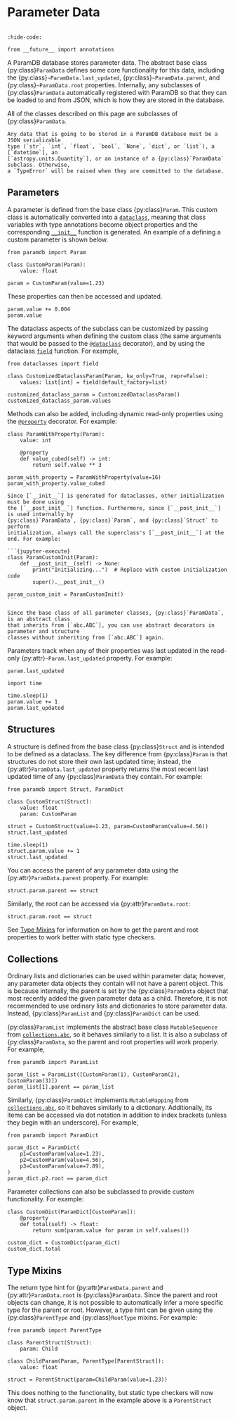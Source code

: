 # Parameter Data

```{py:currentmodule} paramdb

```

<!-- Jupyter Sphinx setup -->

```{jupyter-execute}
:hide-code:

from __future__ import annotations
```

A ParamDB database stores parameter data. The abstract base class {py:class}`ParamData`
defines some core functionality for this data, including the
{py:class}`~ParamData.last_updated`, {py:class}`~ParamData.parent`, and
{py:class}`~ParamData.root` properties. Internally, any subclasses of
{py:class}`ParamData` automatically registered with ParamDB so that they can be loaded
to and from JSON, which is how they are stored in the database.

All of the classes described on this page are subclasses of {py:class}`ParamData`.

```{important}
Any data that is going to be stored in a ParamDB database must be a JSON serializable
type (`str`, `int`, `float`, `bool`, `None`, `dict`, or `list`), a [`datetime`], an
[`astropy.units.Quantity`], or an instance of a {py:class}`ParamData` subclass. Otherwise,
a `TypeError` will be raised when they are committed to the database.
```

## Parameters

A parameter is defined from the base class {py:class}`Param`. This custom class is
automatically converted into a [`dataclass`], meaning that class variables with type
annotations become object properties and the corresponding [`__init__`] function is
generated. An example of a defining a custom parameter is shown below.

```{jupyter-execute}
from paramdb import Param

class CustomParam(Param):
    value: float

param = CustomParam(value=1.23)
```

These properties can then be accessed and updated.

```{jupyter-execute}
param.value += 0.004
param.value
```

The dataclass aspects of the subclass can be customized by passing keyword arguments when
defining the custom class (the same arguments that would be passed to the [`@dataclass`]
decorator), and by using the dataclass [`field`] function. For example,

```{jupyter-execute}
from dataclasses import field

class CustomizedDataclassParam(Param, kw_only=True, repr=False):
    values: list[int] = field(default_factory=list)

customized_dataclass_param = CustomizedDataclassParam()
customized_dataclass_param.values
```

Methods can also be added, including dynamic read-only properties using the
[`@property`](https://docs.python.org/3/library/functions.html#property) decorator. For
example:

```{jupyter-execute}
class ParamWithProperty(Param):
    value: int

    @property
    def value_cubed(self) -> int:
        return self.value ** 3

param_with_property = ParamWithProperty(value=16)
param_with_property.value_cubed
```

````{important}
Since [`__init__`] is generated for dataclasses, other initialization must be done using
the [`__post_init__`] function. Furthermore, since [`__post_init__`] is used internally by
{py:class}`ParamData`, {py:class}`Param`, and {py:class}`Struct` to perform
initialization, always call the superclass's [`__post_init__`] at the end. For example:

```{jupyter-execute}
class ParamCustomInit(Param):
    def __post_init__(self) -> None:
        print("Initializing...")  # Replace with custom initialization code
        super().__post_init__()

param_custom_init = ParamCustomInit()
```
````

```{tip}
Since the base class of all parameter classes, {py:class}`ParamData`, is an abstract class
that inherits from [`abc.ABC`], you can use abstract decorators in parameter and structure
classes without inheriting from [`abc.ABC`] again.
```

Parameters track when any of their properties was last updated in the read-only
{py:attr}`~Param.last_updated` property. For example:

```{jupyter-execute}
param.last_updated
```

```{jupyter-execute}
import time

time.sleep(1)
param.value += 1
param.last_updated
```

## Structures

A structure is defined from the base class {py:class}`Struct` and is intended
to be defined as a dataclass. The key difference from {py:class}`Param` is that
structures do not store their own last updated time; instead, the
{py:attr}`ParamData.last_updated` property returns the most recent last updated time
of any {py:class}`ParamData` they contain. For example:

```{jupyter-execute}
from paramdb import Struct, ParamDict

class CustomStruct(Struct):
    value: float
    param: CustomParam

struct = CustomStruct(value=1.23, param=CustomParam(value=4.56))
struct.last_updated
```

```{jupyter-execute}
time.sleep(1)
struct.param.value += 1
struct.last_updated
```

You can access the parent of any parameter data using the {py:attr}`ParamData.parent`
property. For example:

```{jupyter-execute}
struct.param.parent == struct
```

Similarly, the root can be accessed via {py:attr}`ParamData.root`:

```{jupyter-execute}
struct.param.root == struct
```

See [Type Mixins](#type-mixins) for information on how to get the parent and root
properties to work better with static type checkers.

## Collections

Ordinary lists and dictionaries can be used within parameter data; however, any
parameter data objects they contain will not have a parent object. This is because
internally, the parent is set by the {py:class}`ParamData` object that most recently
added the given parameter data as a child. Therefore, it is not recommended to use
ordinary lists and dictionaries to store parameter data. Instead, {py:class}`ParamList`
and {py:class}`ParamDict` can be used.

{py:class}`ParamList` implements the abstract base class `MutableSequence` from
[`collections.abc`], so it behaves similarly to a list. It is also a subclass of
{py:class}`ParamData`, so the parent and root properties will work properly. For
example,

```{jupyter-execute}
from paramdb import ParamList

param_list = ParamList([CustomParam(1), CustomParam(2), CustomParam(3)])
param_list[1].parent == param_list
```

Similarly, {py:class}`ParamDict` implements `MutableMapping` from [`collections.abc`],
so it behaves similarly to a dictionary. Additionally, its items can be accessed via
dot notation in addition to index brackets (unless they begin with an underscore). For
example,

```{jupyter-execute}
from paramdb import ParamDict

param_dict = ParamDict(
    p1=CustomParam(value=1.23),
    p2=CustomParam(value=4.56),
    p3=CustomParam(value=7.89),
)
param_dict.p2.root == param_dict
```

Parameter collections can also be subclassed to provide custom functionality. For example:

```{jupyter-execute}
class CustomDict(ParamDict[CustomParam]):
    @property
    def total(self) -> float:
        return sum(param.value for param in self.values())

custom_dict = CustomDict(param_dict)
custom_dict.total
```

## Type Mixins

The return type hint for {py:attr}`ParamData.parent` and {py:attr}`ParamData.root` is
{py:class}`ParamData`. Since the parent and root objects can change, it is not possible
to automatically infer a more specific type for the parent or root. However, a type hint
can be given using the {py:class}`ParentType` and {py:class}`RootType` mixins. For
example:

```{jupyter-execute}
from paramdb import ParentType

class ParentStruct(Struct):
    param: Child

class ChildParam(Param, ParentType[ParentStruct]):
    value: float

struct = ParentStruct(param=ChildParam(value=1.23))
```

This does nothing to the functionality, but static type checkers will now know that
`struct.param.parent` in the example above is a `ParentStruct` object.

[`datetime`]: https://docs.python.org/3/library/datetime.html#datetime-objects
[`astropy.units.quantity`]: https://docs.astropy.org/en/stable/api/astropy.units.Quantity.html#astropy.units.Quantity
[`dataclass`]: https://docs.python.org/3/library/dataclasses.html
[`@dataclass`]: https://docs.python.org/3/library/dataclasses.html#dataclasses.dataclass
[`field`]: https://docs.python.org/3/library/dataclasses.html#dataclasses.field
[`__init__`]: https://docs.python.org/3/reference/datamodel.html#object.__init__
[`@property`]: https://docs.python.org/3/library/functions.html#property
[`__post_init__`]: https://docs.python.org/3/library/dataclasses.html#post-init-processing
[`abc.abc`]: https://docs.python.org/3/library/abc.html#abc.ABC
[`collections.abc`]: https://docs.python.org/3/library/collections.abc.html
